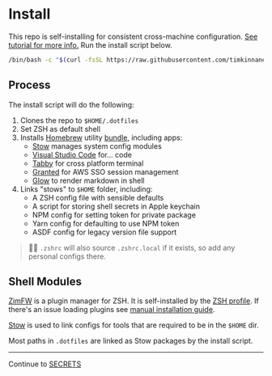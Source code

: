 [Alfred]: https://www.alfredapp.com/
[ASDF]: http://asdf-vm.com/
[Glow]: https://github.com/charmbracelet/glow
[Granted]: https://granted.dev
[Homebrew]: https://docs.brew.sh/
[Oh-My-ZSH]: https://github.com/ohmyzsh/ohmyzsh/
[Stow]: https://www.gnu.org/software/stow/manual/stow.html
[Tabby]: https://tabby.sh/
[VS-Code]: https://code.visualstucdio.com/
[ZimFW]: https://github.com/zimfw/zimfw

# Install

This repo is self-installing for consistent cross-machine configuration. [See tutorial for more info.](https://www.jakewiesler.com/blog/managing-dotfiles)
Run the install script below.

```sh
/bin/bash -c "$(curl -fsSL https://raw.githubusercontent.com/timkinnane/.dotfiles/main/install.sh)"
```

## Process

The install script will do the following:
1. Clones the repo to  `$HOME/.dotfiles`
2. Set ZSH as default shell
3. Installs [Homebrew] utility [bundle](../brewfile), including apps:
	- [Stow] manages system config modules
	- [Visual Studio Code][VS-Code] for... code
	- [Tabby] for cross platform terminal
	- [Granted] for AWS SSO session management
	- [Glow] to render markdown in shell
1. Links "stows" to `$HOME` folder, including:
	- A ZSH config file with sensible defaults
	- A script for storing shell secrets in Apple keychain
	- NPM config for setting token for private package
	- Yarn config for defaulting to use NPM token
	- ASDF config for legacy version file support

> 💁‍♂️ `.zshrc` will also source `.zshrc.local` if it exists, so add any personal configs there.

## Shell Modules

[ZimFW][ZimFW] is a plugin manager for ZSH. It is self-installed by the [ZSH profile](../zsh/.zshrc).
If there's an issue loading plugins see [manual installation guide](https://github.com/zimfw/zimfw#manual-installation).

[Stow] is used to link configs for tools that are required to be in the `$HOME` dir.

Most paths in `.dotfiles` are linked as Stow packages by the install script.

---
Continue to [SECRETS](./SECRETS.md)
